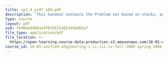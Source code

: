 ```yaml
---
title: cp2_4_ps07_s04.pdf
description: 'This handout contains the Problem set based on stacks, queues and palindrome.'
type: course
layout: pdf
uid: fb40add4bb1e4f816511482145bdb5e7
file_type: application/pdf
file_location: >-
  https://open-learning-course-data-production.s3.amazonaws.com/16-01-unified-engineering-i-ii-iii-iv-fall-2005-spring-2006/fb40add4bb1e4f816511482145bdb5e7_cp2_4_ps07_s04.pdf
course_id: 16-01-unified-engineering-i-ii-iii-iv-fall-2005-spring-2006
---
```

